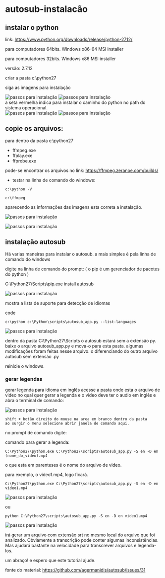# autosub-instalacão

## instalar o python

link: https://www.python.org/downloads/release/python-2712/

para computadores 64bits.
Windows x86-64 MSI installer

para computadores 32bits.
Windows x86 MSI installer

versão: 2.7.12 

criar a pasta c:\python27

siga as imagens para instalação

![passos para instalação](/img/py01.jpg "python instalação")
![passos para instalação](/img/py02.jpg "python instalação")<br>
a seta vermelha indica para instalar o caminho do python no path do sistema operacional.<br>
![passos para instalação](/img/py03.jpg "python instalação")
![passos para instalação](/img/py04.jpg "python instalação")

## copie os arquivos: 
para dentro da pasta c:\python27

- ffmpeg.exe
- ffplay.exe
- ffprobe.exe

pode-se encontrar os arquivos no link:
https://ffmpeg.zeranoe.com/builds/

- testar na linha de comando do windows:

 `c:\python -V`

  `c:\ffmpeg`

aparecendo as informações das imagens esta correta a instalação.

![passos para instalação](/img/cmd01.jpg "python instalação")

![passos para instalação](/img/cmd02.jpg "ffmpeg instalação")

## instalação autosub

Há varias maneiras para instalar o autosub. a mais simples
é pela linha de comando do windows

digite na linha de comando do prompt: ( o pip é um gerenciador de pacotes do python )

C:\Python27\Scripts\pip.exe install autosub

![passos para instalação](/img/autosub-install-01.jpg "autosub instalação")

mostra a lista de suporte para detecção de idiomas

code
    
    c:\python c:\Python\scripts\autosub_app.py --list-languages

![passos para instalação](/img/autosub-install-02.jpg "autosub instalação")

dentro da pasta C:\Python27\Scripts o autosub estará sem a 
extensão py. baixe o arquivo autosub_app.py e mova-o para esta
pasta. algumas modificações foram feitas nesse arquivo. o diferenciando
do outro arquivo autosub sem extensão .py

reinicie o windows.

### gerar legendas


gerar legenda para idioma em inglês  acesse a pasta onde esta o arquivo de video no
qual quer gerar a legenda e o video deve ter o audio em inglês e abra o terminal de comando:

![passos para instalação](/img/autosub-install-03.jpg "autosub instalação")

    shift + botão direito do mouse na area em branco dentro da pasta
    ao surgir o menu selecione abrir janela de comando aqui.

no prompt de comando digite:

comando para gerar a legenda:

    C:\Python27\python.exe C:\Python27\scripts\autosub_app.py -S en -D en (nome_do_video).mp4

o que esta em parenteses é o nome do arquivo de video.

para exemplo, o video1.mp4, logo ficará.

    C:\Python27\python.exe C:\Python27\scripts\autosub_app.py -S en -D en video1.mp4

![passos para instalação](/img/autosub-install-03.jpg "autosub instalação")

ou

    python C:\Python27\scripts\autosub_app.py -S en -D en video1.mp4

![passos para instalação](/img/autosub-install-03.jpg "autosub instalação")
    

irá gerar um arquivo com extensão srt no mesmo local do arquivo que foi analizado.
Obviamente a transcrição pode conter algumas inconsistências.
Mas ajudará bastante na velocidade para transcrever arquivos
e legenda-los.


um abraço! e espero que este tutorial ajude.

fonte do material: https://github.com/agermanidis/autosub/issues/31
